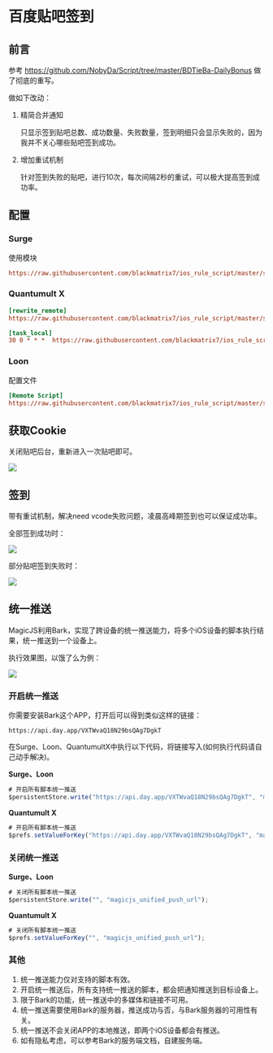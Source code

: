 # 百度贴吧签到

## 前言

参考 https://github.com/NobyDa/Script/tree/master/BDTieBa-DailyBonus 做了彻底的重写。

做如下改动：

1. 精简合并通知

   只显示签到贴吧总数、成功数量、失败数量，签到明细只会显示失败的，因为我并不关心哪些贴吧签到成功。

2. 增加重试机制

   针对签到失败的贴吧，进行10次，每次间隔2秒的重试，可以极大提高签到成功率。


## 配置

### Surge

使用模块

```ini
https://raw.githubusercontent.com/blackmatrix7/ios_rule_script/master/script/tieba/tieba_checkin.sgmodule
```

### Quantumult X

```ini
[rewrite_remote]
https://raw.githubusercontent.com/blackmatrix7/ios_rule_script/master/script/tieba/tieba_checkin.qxrewrite, tag=贴吧_获取Cookie, update-interval=86400, opt-parser=false, enabled=true

[task_local]
30 0 * * *  https://raw.githubusercontent.com/blackmatrix7/ios_rule_script/master/script/tieba/tieba_checkin.js, tag=贴吧_每日签到, enabled=true
```

### Loon

配置文件

```ini
[Remote Script]
https://raw.githubusercontent.com/blackmatrix7/ios_rule_script/master/script/tieba/tieba_checkin.loonscript, tag=贴吧_每日签到, enabled=true
```

## 获取Cookie

关闭贴吧后台，重新进入一次贴吧即可。

![](https://github.com/blackmatrix7/ios_rule_script/blob/master/script/tieba/images/03.jpg?raw=true)

## 签到

带有重试机制，解决need vcode失败问题，凌晨高峰期签到也可以保证成功率。

全部签到成功时：

![](https://github.com/blackmatrix7/ios_rule_script/blob/master/script/tieba/images/01.jpg?raw=true)

部分贴吧签到失败时：

![](https://github.com/blackmatrix7/ios_rule_script/blob/master/script/tieba/images/02.jpg?raw=true)

## 统一推送

MagicJS利用Bark，实现了跨设备的统一推送能力，将多个iOS设备的脚本执行结果，统一推送到一个设备上。

执行效果图，以饿了么为例：

![](https://raw.githubusercontent.com/blackmatrix7/ios_rule_script/master/script/eleme/images/bark.jpg)

### 开启统一推送

你需要安装Bark这个APP，打开后可以得到类似这样的链接：

```http
https://api.day.app/VXTWvaQ18N29bsQAg7DgkT
```

在Surge、Loon、QuantumultX中执行以下代码，将链接写入(如何执行代码请自己动手解决)。

**Surge、Loon**

```javascript
# 开启所有脚本统一推送
$persistentStore.write("https://api.day.app/VXTWvaQ18N29bsQAg7DgkT", "magicjs_unified_push_url");
```

**Quantumult X**

```javascript
# 开启所有脚本统一推送
$prefs.setValueForKey("https://api.day.app/VXTWvaQ18N29bsQAg7DgkT", "magicjs_unified_push_url");
```

### 关闭统一推送

**Surge、Loon**

```javascript
# 关闭所有脚本统一推送
$persistentStore.write("", "magicjs_unified_push_url");
```

**Quantumult X**

```javascript
# 关闭所有脚本统一推送
$prefs.setValueForKey("", "magicjs_unified_push_url");
```

### 其他

1. 统一推送能力仅对支持的脚本有效。
2. 开启统一推送后，所有支持统一推送的脚本，都会把通知推送到目标设备上。
3. 限于Bark的功能，统一推送中的多媒体和链接不可用。
4. 统一推送需要使用Bark的服务器，推送成功与否，与Bark服务器的可用性有关。
5. 统一推送不会关闭APP的本地推送，即两个iOS设备都会有推送。
6. 如有隐私考虑，可以参考Bark的服务端文档，自建服务端。